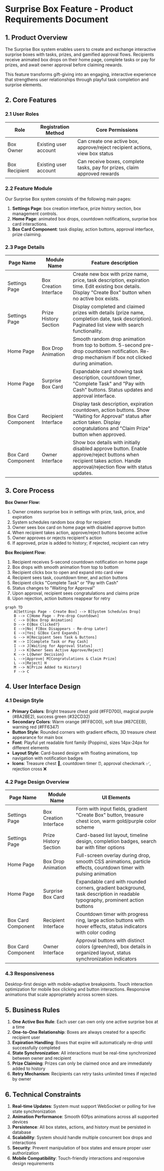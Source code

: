 # Surprise Box Feature - Product Requirements Document

## 1. Product Overview

The Surprise Box system enables users to create and exchange interactive surprise boxes with tasks, prizes, and gamified approval flows. Recipients receive animated box drops on their home page, complete tasks or pay for prizes, and await owner approval before claiming rewards.

This feature transforms gift-giving into an engaging, interactive experience that strengthens user relationships through playful task completion and surprise elements.

## 2. Core Features

### 2.1 User Roles

| Role | Registration Method | Core Permissions |
|------|---------------------|------------------|
| Box Owner | Existing user account | Can create one active box, approve/reject recipient actions, view box status |
| Box Recipient | Existing user account | Can receive boxes, complete tasks, pay for prizes, claim approved rewards |

### 2.2 Feature Module

Our Surprise Box system consists of the following main pages:
1. **Settings Page**: box creation interface, prize history section, box management controls.
2. **Home Page**: animated box drops, countdown notifications, surprise box card interactions.
3. **Box Card Component**: task display, action buttons, approval interface, prize claiming.

### 2.3 Page Details

| Page Name | Module Name | Feature description |
|-----------|-------------|---------------------|
| Settings Page | Box Creation Interface | Create new box with prize name, price, task description, expiration time. Edit existing box details. Display "Create Box" button when no active box exists. |
| Settings Page | Prize History Section | Display completed and claimed prizes with details (prize name, completion date, task description). Paginated list view with search functionality. |
| Home Page | Box Drop Animation | Smooth random drop animation from top to bottom. 5-second pre-drop countdown notification. Re-drop mechanism if box not clicked during animation. |
| Home Page | Surprise Box Card | Expandable card showing task description, countdown timer, "Complete Task" and "Pay with Cash" buttons. Status updates and approval interface. |
| Box Card Component | Recipient Interface | Display task description, expiration countdown, action buttons. Show "Waiting for Approval" status after action taken. Display congratulations and "Claim Prize" button when approved. |
| Box Card Component | Owner Interface | Show box details with initially disabled approve button. Enable approve/reject buttons when recipient takes action. Handle approval/rejection flow with status updates. |

## 3. Core Process

**Box Owner Flow:**
1. Owner creates surprise box in settings with prize, task, price, and expiration
2. System schedules random box drop for recipient
3. Owner sees box card on home page with disabled approve button
4. When recipient takes action, approve/reject buttons become active
5. Owner approves or rejects recipient's action
6. If approved, prize is added to history; if rejected, recipient can retry

**Box Recipient Flow:**
1. Recipient receives 5-second countdown notification on home page
2. Box drops with smooth animation from top to bottom
3. Recipient clicks box to open and expand into card view
4. Recipient sees task, countdown timer, and action buttons
5. Recipient clicks "Complete Task" or "Pay with Cash"
6. Status changes to "Waiting for Approval"
7. Upon approval, recipient sees congratulations and claims prize
8. Upon rejection, action buttons reappear for retry

```mermaid
graph TD
    A[Settings Page - Create Box] --> B[System Schedules Drop]
    B --> C[Home Page - Pre-drop Countdown]
    C --> D[Box Drop Animation]
    D --> E{Box Clicked?}
    E -->|No| F[Box Disappears - Re-drop Later]
    E -->|Yes| G[Box Card Expands]
    G --> H[Recipient Sees Task & Buttons]
    H --> I[Complete Task or Pay Cash]
    I --> J[Waiting for Approval Status]
    J --> K[Owner Sees Active Approve/Reject]
    K --> L{Owner Decision}
    L -->|Approve| M[Congratulations & Claim Prize]
    L -->|Reject| H
    M --> N[Prize Added to History]
    F --> C
```

## 4. User Interface Design

### 4.1 Design Style

- **Primary Colors**: Bright treasure chest gold (#FFD700), magical purple (#8A2BE2), success green (#32CD32)
- **Secondary Colors**: Warm orange (#FF8C00), soft blue (#87CEEB), warning red (#FF6347)
- **Button Style**: Rounded corners with gradient effects, 3D treasure chest appearance for main box
- **Font**: Playful yet readable font family (Poppins), sizes 14px-24px for different elements
- **Layout Style**: Card-based design with floating animations, top navigation with notification badges
- **Icons**: Treasure chest 🎁, countdown timer ⏰, approval checkmark ✅, rejection cross ❌

### 4.2 Page Design Overview

| Page Name | Module Name | UI Elements |
|-----------|-------------|-------------|
| Settings Page | Box Creation Interface | Form with input fields, gradient "Create Box" button, treasure chest icon, warm gold/purple color scheme |
| Settings Page | Prize History Section | Card-based list layout, timeline design, completion badges, search bar with filter options |
| Home Page | Box Drop Animation | Full-screen overlay during drop, smooth CSS animations, particle effects, countdown timer with pulsing animation |
| Home Page | Surprise Box Card | Expandable card with rounded corners, gradient background, task description in readable typography, prominent action buttons |
| Box Card Component | Recipient Interface | Countdown timer with progress ring, large action buttons with hover effects, status indicators with color coding |
| Box Card Component | Owner Interface | Approval buttons with distinct colors (green/red), box details in organized layout, status synchronization indicators |

### 4.3 Responsiveness

Desktop-first design with mobile-adaptive breakpoints. Touch interaction optimization for mobile box clicking and button interactions. Responsive animations that scale appropriately across screen sizes.

## 5. Business Rules

1. **One Active Box Rule**: Each user can own only one active surprise box at a time
2. **One-to-One Relationship**: Boxes are always created for a specific recipient user
3. **Expiration Handling**: Boxes that expire will automatically re-drop until successfully completed
4. **State Synchronization**: All interactions must be real-time synchronized between owner and recipient
5. **Prize Claiming**: Prizes can only be claimed once and are immediately added to history
6. **Retry Mechanism**: Recipients can retry tasks unlimited times if rejected by owner

## 6. Technical Constraints

1. **Real-time Updates**: System must support WebSocket or polling for live state synchronization
2. **Animation Performance**: Smooth 60fps animations across all supported devices
3. **Persistence**: All box states, actions, and history must be persisted in database
4. **Scalability**: System should handle multiple concurrent box drops and interactions
5. **Security**: Prevent manipulation of box states and ensure proper user authorization
6. **Mobile Compatibility**: Touch-friendly interactions and responsive design requirements